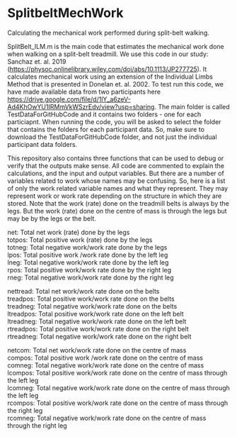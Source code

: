 # SplitbeltMechWork
Calculating the mechanical work performed during split-belt walking.

SplitBelt_ILM.m is the main code that estimates the mechanical work done when walking on a split-belt treadmill. We use this code in our study: Sanchaz et. al. 2019 (https://physoc.onlinelibrary.wiley.com/doi/abs/10.1113/JP277725). It calculates mechanical work using an extension of the Individual Limbs Method that is presented in Donelan et. al. 2002. To test run this code, we have made available data from two participants here https://drive.google.com/file/d/1lY_a6zeV-Ad4KhOwYU1IRMmVkWSzrEdv/view?usp=sharing. The main folder is called TestDataForGitHubCode and it contains two folders - one for each particiapnt. When running the code, you will be asked to select the folder that contains the folders for each participant data. So, make sure to download the TestDataForGitHubCode folder, and not just the individual participant data folders. 

This repository also contains three functions that can be used to debug or verify that the outputs make sense. All code are commented to explain the calculations, and the input and output variables. But there are a number of variables related to work whose names may be confusing. So, here is a list of only the work related variable names and what they represent. They may represent work or work rate depending on the structure in which they are stored. Note that the work (rate) done on the treadmill belts is always by the legs. But the work (rate) done on the centre of mass is through the legs but may be by the legs or the belt.

net: Total net work (rate) done by the legs\
totpos: Total positive work (rate) done by the legs\
totneg: Total negative work/work rate done by the legs\
lpos: Total positive work /work rate done by the left leg\
lneg: Total negative work/work rate done by the left leg\
rpos: Total positive work/work rate done by the right leg\
rneg: Total negative work/work rate done by the right leg

nettread: Total net work/work rate done on the belts\
treadpos: Total positive work/work rate done on the belts\
treadneg: Total negative work/work rate done on the belts\
ltreadpos: Total positive work/work rate done on the left belt\
ltreadneg: Total negative work/work rate done on the left belt\
rtreadpos: Total positive work/work rate done on the right belt\
rtreadneg: Total negative work/work rate done on the right belt

netcom: Total net work/work rate done on the centre of mass\
compos: Total positive work /work rate done on the centre of mass\
comneg: Total negative work/work rate done on the centre of mass\
lcompos: Total positive work/work rate done on the centre of mass through the left leg\
lcomneg: Total negative work/work rate done on the centre of mass through the left leg\
rcompos: Total positive work/work rate done on the centre of mass through the right leg\
rcomneg: Total negative work/work rate done on the centre of mass through the right leg
